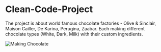 # Clean-Code-Project

The project is about world famous chocolate factories - Olive & Sinclair, Maison Cailler, De Karina, Perugina, Zaabar. Each making different chocolate types (White, Dark, Milk) with their custom ingredients.

![Making Chocolate](https://www.lakechamplainchocolates.com/media/wysiwyg/making-chocolate.jpg)
